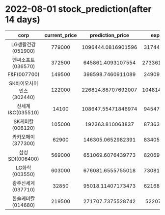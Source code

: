 # 2022-08-01 stock_prediction(after 14 days)

|   corp   |   current_price   |   prediction_price   |   expected_profit   |
|:--------:|:-----------------:|:--------------------:|:-------------------:|
|LG생활건강(051900)|779000|1096444.0816901596|317444.0816901596|
|엔씨소프트(036570)|372500|645861.4093107554|273361.40931075544|
|F&F(007700)|149500|398598.7460911089|249098.7460911089|
|SK바이오사이언스(302440)|122000|226814.88707692007|104814.88707692007|
|신세계 I&C(035510)|14100|108647.55471846974|94547.55471846974|
|SK케미칼(006120)|105000|192363.810063837|87363.81006383701|
|카카오페이(377300)|62900|146305.0652982391|83405.06529823909|
|삼성SDI(006400)|569000|651069.6076439773|82069.60764397727|
|LG화학(003550)|603000|676081.6555755018|73081.65557550185|
|광주신세계(037710)|32850|95018.11407173473|62168.11407173473|
|한솔케미칼(014680)|219500|271707.7375528742|52207.7375528742|
